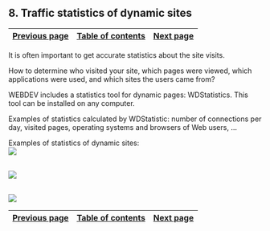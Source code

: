 
## 8. Traffic statistics of dynamic sites
			

| [Previous page](../Concepts_WB/1410087395.md) | [Table of contents](../Concepts_WB/1410087102.md) | [Next page](../Concepts_WB/1410087402.md) |
| --- | --- | --- |



<a name="NOTE1"></a>
<a name="NOTE1_1"></a>
It is often important to get accurate statistics about the site visits.

How to determine who visited your site, which pages were viewed, which applications were used, and which sites the users came from?

WEBDEV includes a statistics tool for dynamic pages: WDStatistics. This tool can be installed on any computer.

Examples of statistics calculated by WDStatistic: number of connections per day, visited pages, operating systems and browsers of Web users, ...

Examples of statistics of dynamic sites:
<br>![](https://doc.pcsoft.fr/en-US/images/image.awp?langid=3&name=P8_WDStatistique%20-%20HC%20N%B0001.gif&type=thumb)

<br>![](https://doc.pcsoft.fr/en-US/images/image.awp?langid=3&name=P8_WDStatistique%20-%20HC%20N%B0002.gif&type=thumb)

<br>![](https://doc.pcsoft.fr/en-US/images/image.awp?langid=3&name=P8_WDStatistique%20-%20HC%20N%B0003.gif&type=thumb)


| [Previous page](../Concepts_WB/1410087395.md) | [Table of contents](../Concepts_WB/1410087102.md) | [Next page](../Concepts_WB/1410087402.md) |
| --- | --- | --- |




